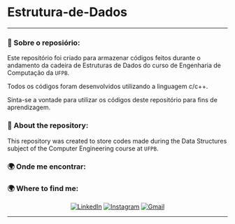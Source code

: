 # Estrutura-de-Dados

---

### 👀 Sobre o reposiório:

Este repositório foi criado para armazenar códigos feitos durante o andamento da cadeira de Estruturas de Dados do curso de Engenharia de Computação da `UFPB`.</br>

Todos os códigos foram desenvolvidos utilizando a linguagem c/c++.</br>

Sinta-se a vontade para utilizar os códigos deste repositório para fins de aprendizagem.

### 👀 About the repository:

This repository was created to store codes made during the Data Structures subject of the Computer Engineering course at `UFPB`.

### 🌍 Onde me encontrar:
### 🌍 Where to find me:

<div align='center'>

[![LinkedIn](https://img.shields.io/badge/LinkedIn-blue?style=for-the-badge&logo=linkedin&logoColor=white)](https://www.linkedin.com/in/pedro-cavalcante-898242185/)
[![Instagram](https://img.shields.io/badge/Instagram-purple?style=for-the-badge&logo=instagram&logoColor=white)](https://www.instagram.com/pedr0cavalcante/)
[![Gmail](https://img.shields.io/badge/Gmail-darkred?style=for-the-badge&logo=gmail&logoColor=white)](mailto:pedro.ricardo@academico.ufpb.br)
</div>

---
